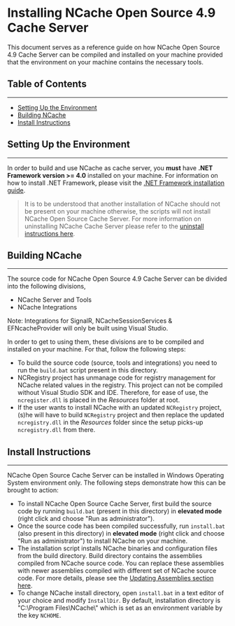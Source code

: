 # Installing NCache Open Source 4.9 Cache Server #

This document serves as a reference guide on how NCache Open Source 4.9 Cache Server can be compiled and installed on your machine provided that the environment on your machine contains the necessary tools.

## Table of Contents ##

---

- [Setting Up the Environment](#setting-up-the-environment)
- [Building NCache](#building-ncache)
- [Install Instructions](#install-instructions)

## Setting Up the Environment ##

---

In order to build and use NCache as cache server, you **must** have **.NET Framework version >= 4.0** installed on your machine. For information on how to install .NET Framework, please visit the [.NET Framework installation guide](https://docs.microsoft.com/en-us/dotnet/framework/install/guide-for-developers).

> It is to be understood that another installation of NCache should not be present on your machine otherwise, the scripts will not install NCache Open Source Cache Server. For more information on uninstalling NCache Cache Server please refer to the [uninstall instructions here](../README.md#uninstall-instructions).

## Building NCache ##

---

The source code for NCache Open Source 4.9 Cache Server can be divided into the following divisions,

- NCache Server and Tools
- NCache Integrations

Note: Integrations for SignalR, NCacheSessionServices & EFNcacheProvider will only be built using Visual Studio.

In order to get to using them, these divisions are to be compiled and installed on your machine. For that, follow the following steps:

- To build the source code (source, tools and integrations) you need to run the `build.bat` script present in this directory.
- NCRegistry project has unmanage code for registry management for NCache related values in the registry. This project can not be compiled without Visual Studio SDK and IDE. Therefore, for ease of use, the `ncregister.dll` is placed in the *Resources* folder at root.
- If the user wants to install NCache with an updated `NCRegistry` project, (s)he will have to build `NCRegistry` project and then replace the updated `ncregistry.dll` in the *Resources* folder since the setup picks-up `ncregistry.dll` from there.

## Install Instructions ##

---

NCache Open Source Cache Server can be installed in Windows Operating System environment only. The following steps demonstrate how this can be brought to action:

- To install NCache Open Source Cache Server, first build the source code by running `build.bat` (present in this directory) in **elevated mode** (right click and choose "Run as administrator").
- Once the source code has been compiled successfully, run `install.bat` (also present in this directory) in **elevated mode** (right click and choose "Run as administrator") to install NCache on your machine.
- The installation script installs NCache binaries and configuration files from the build directory. Build directory contains the assemblies compiled from NCache source code. You can replace these assemblies with newer assemblies compiled with different set of NCache source code. For more details, please see the [Updating Assemblies section here](../README.md#updating-assemblies).
- To change NCache install directory, open `install.bat` in a text editor of your choice and modify `InstallDir`. By default, installation directory is "C:\Program Files\NCache\\" which is set as an environment variable by the key `NCHOME`.
